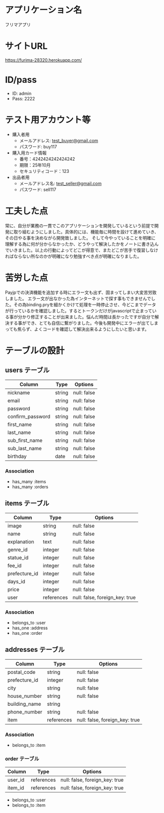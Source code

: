 # アプリケーション名
  フリマアプリ

# サイトURL
 https://furima-28320.herokuapp.com/

# ID/pass
 * ID: admin
 * Pass: 2222
# テスト用アカウント等
 * 購入者用
   * メールアドレス: test_buyer@gmail.com
   * パスワード: buy117
 * 購入用カード情報
   * 番号：4242424242424242
   * 期限：25年10月
   * セキュリティコード：123
 * 出品者用
   * メールアドレス名: test_seller@gmail.com
   * パスワード: sell117

# 工夫した点
 常に、自分が業務の一貫でこのアプリケーションを開発しているという前提で開発に取り組むようにしました。具体的には、機能毎に時間を設けて進めていき、その日やる事を決めながら開発致しました。
そして今やっていることを明確に理解する為に何が分からなかったか、どうやって解決したかをノートに書き込んでいきました。以上の行動によってどこが得意で、またどこが苦手で復習しなければならない所なのかが明確になり勉強すべき点が明確になりました。

# 苦労した点
 Payjpでの決済機能を追加する時にエラー文も出ず、固まってしまい大変苦労致しました。
エラー文が出なかった為インターネットで探す事もできませんでした。その為binding.pryを細かくかけて処理を一時停止させ、今どこまでデータが行っているかを確認しました。するとトークンだけがjavascriptで止まっている事が分かり修正することが出来ました。悩んだ時間は長かったですが自分で解決する事ができ、とても自信に繋がりました。今後も開発中にエラーが出てしまっても焦らず、よくコードを確認して解決出来るようにしたいと思います。
# テーブルの設計

## users テーブル

| Column           | Type     | Options     |
| ---------------  | -------- | ----------- |
| nickname         | string   | null: false |
| email            | string   | null: false |
| password         | string   | null: false |
| confirm_password | string   | null: false |
| first_name       | string   | null: false |
| last_name        | string   | null: false |
| sub_first_name   | string   | null: false |
| sub_last_name    | string   | null: false |
| birthday         | date     | null: false |

### Association

- has_many :items
- has_many :orders

## items テーブル
| Column        | Type       | Options                        |
| ------------- | ---------- | ------------------------------ |
| image         | string     | null: false                    |
| name          | string     | null: false                    |
| explanation   | text       | null: false                    |
| genre_id      | integer    | null: false                    |
| statue_id     | integer    | null: false                    |
| fee_id        | integer    | null: false                    |
| prefecture_id | integer    | null: false                    |
| days_id       | integer    | null: false                    |
| price         | integer    | null: false                    |
| user          | references | null: false, foreign_key: true |


### Association

- belongs_to :user
- has_one :address
- has_one :order

## addresses テーブル

| Column        | Type       | Options                        |
| ------------- | ---------- | ------------------------------ |
| postal_code   | string     | null: false                    |
| prefecture_id | integer    | null: false                    |
| city          | string     | null: false                    |
| house_number  | string     | null: false                    |
| building_name | string     |                                |
| phone_number  | string     | null: false                    |
| item          | references | null: false, foreign_key: true |

### Association

- belongs_to :item


### order テーブル

| Column        | Type       | Options                        |
| ------------- | ---------- | ------------------------------ |
| user_id       | references | null: false, foreign_key: true |
| item_id       | references | null: false, foreign_key: true |

- belongs_to :user
- belongs_to :item

